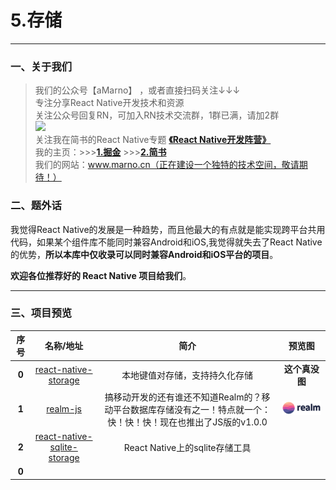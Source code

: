 # 5.存储
*****
### 一、关于我们
>我们的公众号【aMarno】 ，或者直接扫码关注↓↓↓
</br>专注分享React Native开发技术和资源
</br>关注公众号回复RN，可加入RN技术交流群，1群已满，请加2群
</br>![](https://github.com/MarnoDev/react-native-open-project/blob/master/res/wechatQR.jpg)
</br>关注我在简书的React Native专题 **[《React Native开发阵营》](http://www.jianshu.com/c/b4ce1d706d1f)**
</br>我的主页：>>>**[1.掘金](https://gold.xitu.io/user/56c1c513c24aa800534e85f3)** >>>**[2.简书](http://www.jianshu.com/u/174a09ba6c25)**
</br>我们的网站：www.marno.cn（正在建设一个独特的技术空间，敬请期待！）

### 二、题外话
我觉得React Native的发展是一种趋势，而且他最大的有点就是能实现跨平台共用代码，如果某个组件库不能同时兼容Android和iOS,我觉得就失去了React Native的优势，**所以本库中仅收录可以同时兼容Android和iOS平台的项目**。

**欢迎各位推荐好的 React Native 项目给我们**。
*******
### 三、项目预览
|序号|名称/地址|简介|预览图|
|:---:|:---:|:---:|:---:|
|**0**|[react-native-storage](https://github.com/sunnylqm/react-native-storage)|本地键值对存储，支持持久化存储|**这个真没图**|
|**1**|[realm-js](https://github.com/realm/realm-js)|搞移动开发的还有谁还不知道Realm的？移动平台数据库存储没有之一！特点就一个：快！快！快！现在也推出了JS版的v1.0.0|![](https://github.com/realm/realm-js/raw/master/logo.png)|
|**2**|[react-native-sqlite-storage](https://github.com/andpor/react-native-sqlite-storage)|React Native上的sqlite存储工具|![]()|
|**0**|[]()||![]()|
